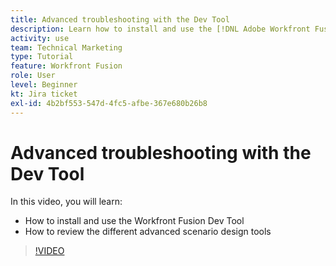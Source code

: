 ```yaml
---
title: Advanced troubleshooting with the Dev Tool
description: Learn how to install and use the [!DNL Adobe Workfront Fusion Dev Tool], and review the different advanced scenario design tools it includes.
activity: use
team: Technical Marketing
type: Tutorial
feature: Workfront Fusion
role: User
level: Beginner
kt: Jira ticket
exl-id: 4b2bf553-547d-4fc5-afbe-367e680b26b8
---
```

# Advanced troubleshooting with the Dev Tool

In this video, you will learn:

* How to install and use the Workfront Fusion Dev Tool
* How to review the different advanced scenario design tools

>[!VIDEO](https://video.tv.adobe.com/v/335302/?quality=12)
